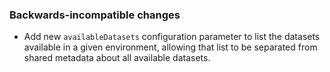 ### Backwards-incompatible changes

- Add new `availableDatasets` configuration parameter to list the datasets available in a given environment, allowing that list to be separated from shared metadata about all available datasets.

